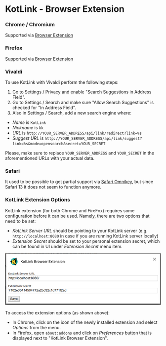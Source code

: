 # KotLink - Browser Extension

### Chrome / Chromium

Supported via [Browser Extension](https://chrome.google.com/webstore/detail/kotlink-browser-extension/cdkflkfieefihicjaidafmggjdnkakod)

### Firefox

Supported via [Browser Extension](https://addons.mozilla.org/en-US/firefox/addon/kotlink-browser-extension)

### Vivaldi

To use KotLink with Vivaldi perform the following steps:
1. Go to Settings / Privacy and enable "Search Suggestions in Address Field".
1. Go to Settings / Search and make sure "Allow Search Suggestions" is checked for "In Address Field".
1. Also in Settings / Search, add a new search engine where:
  - *Name* is `KotLink` 
  - *Nickname* is `kk`
  - *URL* is `http://YOUR_SERVER_ADDRESS/api/link/redirect?link=%s`
  - *Suggest URL* is `http://YOUR_SERVER_ADDRESS/api/link/suggest?link=%s&mode=opensearch&secret=YOUR_SECRET`

Please, make sure to replace `YOUR_SERVER_ADDRESS` and `YOUR_SECRET` in the aforementioned URLs 
with your actual data.

### Safari

It used to be possible to get partial support via [Safari Omnikey](http://marioestrada.github.io/safari-omnikey/),
but since Safari 13 it does not seem to function anymore.

### KotLink Extension Options

KotLink extension (for both Chrome and FireFox) requires some configuration before it can be used.
Namely, there are two options that need to be set:

* *KotLink Server URL* should be pointing to your KotLink server (e.g. `http://localhost:8080` 
in case if you are running KotLink server locally)
* *Extension Secret* should be set to your personal extension secret, which can be found in UI under *Extension Secret* menu item.

![Extension Options](https://raw.githubusercontent.com/ilya40umov/KotLink/master/docs/images/extension-options.png)

To access the extension options (as shown above):
* In Chrome, click on the icon of the newly installed extension and select *Options* from the menu.
* In Firefox, open `about:addons` and click on *Preferences* button that is displayed next to "KotLink Browser Extension".